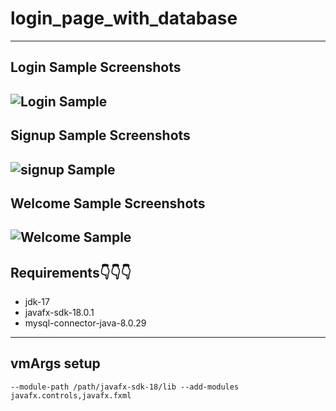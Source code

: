 # login_page_with_database
---
## Login Sample Screenshots
![Login Sample]()
---
## Signup Sample Screenshots
![signup Sample]()
---
## Welcome Sample Screenshots
![Welcome Sample]()
---

## Requirements👇👇👇
  * jdk-17
  * javafx-sdk-18.0.1
  * mysql-connector-java-8.0.29
---
## vmArgs setup

```vmArgs
--module-path /path/javafx-sdk-18/lib --add-modules javafx.controls,javafx.fxml
```

